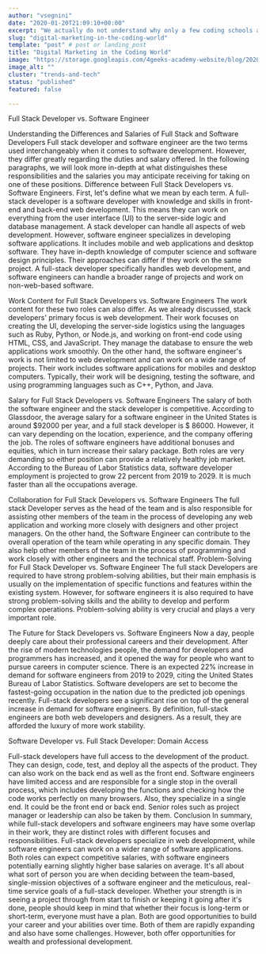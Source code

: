 ```yaml
---
author: "vsegnini"
date: "2020-01-20T21:09:10+00:00"
excerpt: "We actually do not understand why only a few coding schools are teaching JS and Python combined into just one program."
slug: "digital-marketing-in-the-coding-world"
template: "post" # post or landing_post
title: "Digital Marketing in the Coding World"
image: "https://storage.googleapis.com/4geeks-academy-website/blog/2020/01/BLOG-04-1-scaled.jpg"
image_alt: ""
cluster: "trends-and-tech"
status: "published"
featured: false

---
```


Full Stack Developer vs. Software Engineer

Understanding the Differences and Salaries of Full Stack and Software Developers
Full stack developer and software engineer are the two terms used interchangeably when it comes to software development. However, they differ greatly regarding the duties and salary offered. In the following paragraphs, we will look more in-depth at what distinguishes these responsibilities and the salaries you may anticipate receiving for taking on one of these positions.
Difference between Full Stack Developers vs. Software Engineers.
First, let's define what we mean by each term. A full-stack developer is a software developer with knowledge and skills in front-end and back-end web development. This means they can work on everything from the user interface (UI) to the server-side logic and database management. A stack developer can handle all aspects of web development. However, software engineer specializes in developing software applications. It includes mobile and web applications and desktop software. They have in-depth knowledge of computer science and software design principles. Their approaches can differ if they work on the same project. A full-stack developer specifically handles web development, and software engineers can handle a broader range of projects and work on non-web-based software.

Work Content for Full Stack Developers vs. Software Engineers
 The work content for these two roles can also differ. As we already discussed, stack developers' primary focus is web development. Their work focuses on creating the UI, developing the server-side logistics using the languages such as Ruby, Python, or Node.js, and working on front-end code using HTML, CSS, and JavaScript. They manage the database to ensure the web applications work smoothly. On the other hand, the software engineer's work is not limited to web development and can work on a wide range of projects. Their work includes software applications for mobiles and desktop computers. Typically, their work will be designing, testing the software, and using programming languages such as C++, Python, and Java.

Salary for Full Stack Developers vs. Software Engineers
The salary of both the software engineer and the stack developer is competitive. According to Glassdoor, the average salary for a software engineer in the United States is around $92000 per year, and a full stack developer is $ 86000. However, it can vary depending on the location, experience, and the company offering the job. The roles of software engineers have additional bonuses and equities, which in turn increase their salary package. Both roles are very demanding so either position can provide a relatively healthy job market. According to the Bureau of Labor Statistics data, software developer employment is projected to grow 22 percent from 2019 to 2029. It is much faster than all the occupations average.

Collaboration for Full Stack Developers vs. Software Engineers
The full stack Developer serves as the head of the team and is also responsible for assisting other members of the team in the process of developing any web application and working more closely with designers and other project managers. On the other hand, the Software Engineer can contribute to the overall operation of the team while operating in any specific domain. They also help other members of the team in the process of programming and work closely with other engineers and the technical staff.
Problem-Solving for Full Stack Developer vs. Software Engineer
The full stack Developers are required to have strong problem-solving abilities, but their main emphasis is usually on the implementation of specific functions and features within the existing system. However, for software engineers it is also required to have strong problem-solving skills and the ability to develop and perform complex operations. Problem-solving ability is very crucial and plays a very important role.

The Future for Stack Developers vs. Software Engineers
Now a day, people deeply care about their professional careers and their development. After the rise of modern technologies people, the demand for developers and programmers has increased, and it opened the way for people who want to pursue careers in computer science. There is an expected 22% increase in demand for software engineers from 2019 to 2029, citing the United States Bureau of Labor Statistics. Software developers are set to become the fastest-going occupation in the nation due to the predicted job openings recently. Full-stack developers see a significant rise on top of the general increase in demand for software engineers. By definition, full-stack engineers are both web developers and designers. As a result, they are afforded the luxury of more work stability.

Software Developer vs. Full Stack Developer: Domain Access

Full-stack developers have full access to the development of the product. They can design, code, test, and deploy all the aspects of the product. They can also work on the back end as well as the front end. Software engineers have limited access and are responsible for a single stop in the overall process, which includes developing the functions and checking how the code works perfectly on many browsers. Also, they specialize in a single end. It could be the front end or back end. Senior roles such as project manager or leadership can also be taken by them.
Conclusion
 In summary, while full-stack developers and software engineers may have some overlap in their work, they are distinct roles with different focuses and responsibilities. Full-stack developers specialize in web development, while software engineers can work on a wider range of software applications. Both roles can expect competitive salaries, with software engineers potentially earning slightly higher base salaries on average. It's all about what sort of person you are when deciding between the team-based, single-mission objectives of a software engineer and the meticulous, real-time service goals of a full-stack developer. Whether your strength is in seeing a project through from start to finish or keeping it going after it's done, people should keep in mind that whether their focus is long-term or short-term, everyone must have a plan. Both are good opportunities to build your career and your abilities over time. Both of them are rapidly expanding and also have some challenges. However, both offer opportunities for wealth and professional development.

